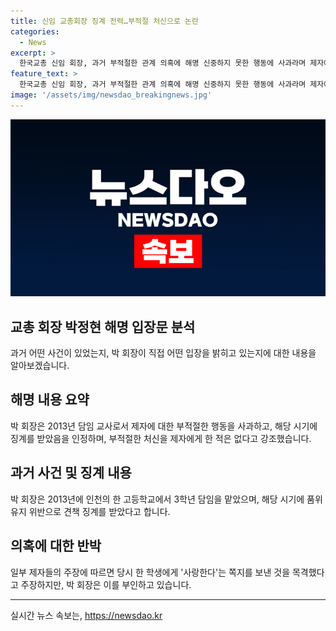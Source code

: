 ```yaml
---
title: 신임 교총회장 징계 전력…부적절 처신으로 논란
categories:
  - News
excerpt: >
  한국교총 신임 회장, 과거 부적절한 관계 의혹에 해명 신중하지 못한 행동에 사과라며 제자에게 부적절한 접근은 없었다고 강조. 2013년 학교에서 징계 조치를 받은 것을 인정하고, 오해가 없도록 노력하고 있다고 전했다. 당시 학생에게 쪽지를 보낸 것과 관련해선 목격자 주장이 있으나, 교총은 해당 의혹을 부인할 뿐 아니라 사실이 아니라고 주장 중.
feature_text: >
  한국교총 신임 회장, 과거 부적절한 관계 의혹에 해명 신중하지 못한 행동에 사과라며 제자에게 부적절한 접근은 없었다고 강조. 2013년 학교에서 징계 조치를 받은 것을 인정하고, 오해가 없도록 노력하고 있다고 전했다. 당시 학생에게 쪽지를 보낸 것과 관련해선 목격자 주장이 있으나, 교총은 해당 의혹을 부인할 뿐 아니라 사실이 아니라고 주장 중.
image: '/assets/img/newsdao_breakingnews.jpg'
---
```


<p><img src="/assets/img/newsdao_breakingnews.jpg" alt="implanttips 속보" /></p>

<h2 data-ke-size="size26">교총 회장 박정현 해명 입장문 분석</h2>

<p data-ke-size="size16">과거 어떤 사건이 있었는지, 박 회장이 직접 어떤 입장을 밝히고 있는지에 대한 내용을 알아보겠습니다.</p>

<h2>해명 내용 요약</h2>

<p data-ke-size="size16">박 회장은 2013년 담임 교사로서 제자에 대한 부적절한 행동을 사과하고, 해당 시기에 징계를 받았음을 인정하며, 부적절한 처신을 제자에게 한 적은 없다고 강조했습니다.</p>

<h2>과거 사건 및 징계 내용</h2>

<p data-ke-size="size16">박 회장은 2013년에 인천의 한 고등학교에서 3학년 담임을 맡았으며, 해당 시기에 품위 유지 위반으로 견책 징계를 받았다고 합니다.</p>

<h2>의혹에 대한 반박</h2>

<p data-ke-size="size16">일부 제자들의 주장에 따르면 당시 한 학생에게 '사랑한다'는 쪽지를 보낸 것을 목격했다고 주장하지만, 박 회장은 이를 부인하고 있습니다.</p>

<hr>
실시간 뉴스 속보는, <a href="https://newsdao.kr" rel="dofollow">https://newsdao.kr</a>


